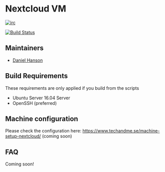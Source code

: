 # Nextcloud VM
[![irc](https://img.shields.io/badge/irc%20channel-%23nextcloud--vm%20on%20freenode-blue.svg)](https://webchat.freenode.net/?channels=nextcloud-vm)

[![Build Status](https://travis-ci.org/nextcloud/news.svg?branch=master)](https://travis-ci.org/nextcloud/vm)


## Maintainers
* [Daniel Hanson](https://github.com/enoch85)


## Build Requirements
These requirements are only applied if you build from the scripts
* Ubuntu Server 16.04 Server
* OpenSSH (preferred)


## Machine configuration
Please check the configuration here: https://www.techandme.se/machine-setup-nextcloud/ (coming soon)


## FAQ

Coming soon!
